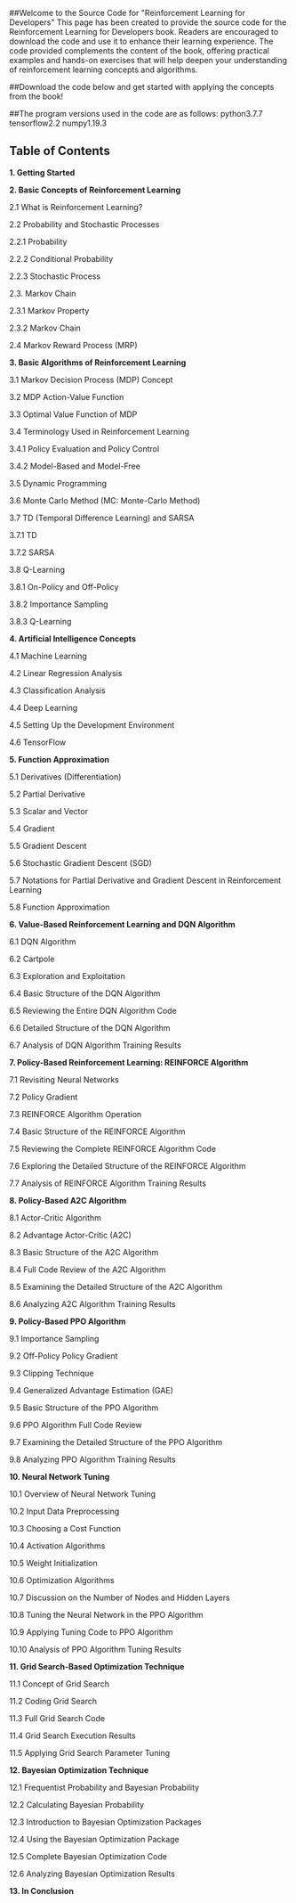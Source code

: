 ##Welcome to the Source Code for "Reinforcement Learning for Developers"
This page has been created to provide the source code for the Reinforcement Learning for Developers book. Readers are encouraged to download the code and use it to enhance their learning experience. The code provided complements the content of the book, offering practical examples and hands-on exercises that will help deepen your understanding of reinforcement learning concepts and algorithms.

##Download the code below and get started with applying the concepts from the book!

##The program versions used in the code are as follows:
python3.7.7
tensorflow2.2
numpy1.19.3

## Table of Contents

**1. Getting Started**

**2. Basic Concepts of Reinforcement Learning**

2.1 What is Reinforcement Learning?

2.2 Probability and Stochastic Processes

2.2.1 Probability

2.2.2 Conditional Probability

2.2.3 Stochastic Process

2.3. Markov Chain

2.3.1 Markov Property

2.3.2 Markov Chain

2.4 Markov Reward Process (MRP)

**3. Basic Algorithms of Reinforcement Learning**

3.1 Markov Decision Process (MDP) Concept

3.2 MDP Action-Value Function

3.3 Optimal Value Function of MDP

3.4 Terminology Used in Reinforcement Learning

3.4.1 Policy Evaluation and Policy Control

3.4.2 Model-Based and Model-Free

3.5 Dynamic Programming

3.6 Monte Carlo Method (MC: Monte-Carlo Method)

3.7 TD (Temporal Difference Learning) and SARSA

3.7.1 TD

3.7.2 SARSA

3.8 Q-Learning

3.8.1 On-Policy and Off-Policy

3.8.2 Importance Sampling

3.8.3 Q-Learning

**4. Artificial Intelligence Concepts**

4.1 Machine Learning

4.2 Linear Regression Analysis

4.3 Classification Analysis

4.4 Deep Learning

4.5 Setting Up the Development Environment

4.6 TensorFlow

**5. Function Approximation**

5.1 Derivatives (Differentiation)

5.2 Partial Derivative

5.3 Scalar and Vector

5.4 Gradient

5.5 Gradient Descent

5.6 Stochastic Gradient Descent (SGD)

5.7 Notations for Partial Derivative and Gradient Descent in 
Reinforcement Learning

5.8 Function Approximation

**6. Value-Based Reinforcement Learning and DQN Algorithm**

6.1 DQN Algorithm

6.2 Cartpole

6.3 Exploration and Exploitation

6.4 Basic Structure of the DQN Algorithm

6.5 Reviewing the Entire DQN Algorithm Code

6.6 Detailed Structure of the DQN Algorithm

6.7 Analysis of DQN Algorithm Training Results

**7. Policy-Based Reinforcement Learning: REINFORCE Algorithm**

7.1 Revisiting Neural Networks

7.2 Policy Gradient

7.3 REINFORCE Algorithm Operation

7.4 Basic Structure of the REINFORCE Algorithm

7.5 Reviewing the Complete REINFORCE Algorithm Code

7.6 Exploring the Detailed Structure of the REINFORCE Algorithm

7.7 Analysis of REINFORCE Algorithm Training Results

**8. Policy-Based A2C Algorithm**

8.1 Actor-Critic Algorithm

8.2 Advantage Actor-Critic (A2C)

8.3 Basic Structure of the A2C Algorithm

8.4 Full Code Review of the A2C Algorithm

8.5 Examining the Detailed Structure of the A2C Algorithm

8.6 Analyzing A2C Algorithm Training Results

**9. Policy-Based PPO Algorithm**

9.1 Importance Sampling

9.2 Off-Policy Policy Gradient

9.3 Clipping Technique

9.4 Generalized Advantage Estimation (GAE)

9.5 Basic Structure of the PPO Algorithm

9.6 PPO Algorithm Full Code Review

9.7 Examining the Detailed Structure of the PPO Algorithm

9.8 Analyzing PPO Algorithm Training Results

**10. Neural Network Tuning**

10.1 Overview of Neural Network Tuning

10.2 Input Data Preprocessing

10.3 Choosing a Cost Function

10.4 Activation Algorithms

10.5 Weight Initialization

10.6 Optimization Algorithms

10.7 Discussion on the Number of Nodes and Hidden Layers

10.8 Tuning the Neural Network in the PPO Algorithm

10.9 Applying Tuning Code to PPO Algorithm

10.10 Analysis of PPO Algorithm Tuning Results

**11.  Grid Search-Based Optimization Technique**

11.1 Concept of Grid Search

11.2 Coding Grid Search

11.3 Full Grid Search Code

11.4 Grid Search Execution Results

11.5 Applying Grid Search Parameter Tuning

**12. Bayesian Optimization Technique**

12.1 Frequentist Probability and Bayesian Probability

12.2 Calculating Bayesian Probability

12.3 Introduction to Bayesian Optimization Packages

12.4 Using the Bayesian Optimization Package

12.5 Complete Bayesian Optimization Code

12.6 Analyzing Bayesian Optimization Results

**13. In Conclusion**





